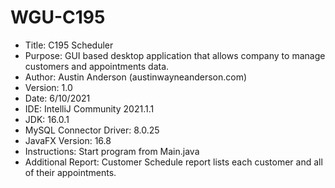 # WGU-C195

- Title: C195 Scheduler
- Purpose: GUI based desktop application that allows company to manage customers and appointments data.
- Author: Austin Anderson (austinwayneanderson.com)
- Version: 1.0
- Date: 6/10/2021
- IDE: IntelliJ Community 2021.1.1
- JDK: 16.0.1
- MySQL Connector Driver: 8.0.25  
- JavaFX Version: 16.8
- Instructions: Start program from Main.java
- Additional Report: Customer Schedule report lists each customer and all of their appointments.

